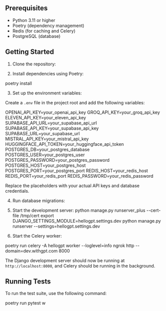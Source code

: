 

## Prerequisites

- Python 3.11 or higher
- Poetry (dependency management)
- Redis (for caching and Celery)
- PostgreSQL (database)

## Getting Started

1. Clone the repository:

2. Install dependencies using Poetry:

poetry install

3. Set up the environment variables:

Create a `.env` file in the project root and add the following variables:

OPENAI_API_KEY=your_openai_api_key
GROQ_API_KEY=your_groq_api_key
ELEVEN_API_KEY=your_eleven_api_key
SUPABASE_API_URL=your_supabase_api_url
SUPABASE_API_KEY=your_supabase_api_key
SUPABASE_URL=your_supabase_url
MISTRAL_API_KEY=your_mistral_api_key
HUGGINGFACE_API_TOKEN=your_huggingface_api_token
POSTGRES_DB=your_postgres_database
POSTGRES_USER=your_postgres_user
POSTGRES_PASSWORD=your_postgres_password
POSTGRES_HOST=your_postgres_host
POSTGRES_PORT=your_postgres_port
REDIS_HOST=your_redis_host
REDIS_PORT=your_redis_port
REDIS_PASSWORD=your_redis_password


Replace the placeholders with your actual API keys and database credentials.

4. Run database migrations:



5. Start the development server:
python manage.py runserver_plus --cert-file /tmp/cert
export DJANGO_SETTINGS_MODULE=hellogpt.settings.dev
python manage.py runserver --settings=hellogpt.settings.dev

6. Start the Celery worker:

poetry run celery -A hellogpt worker --loglevel=info
ngrok http --domain=dev.withgpt.com 8000

The Django development server should now be running at `http://localhost:8000`, and Celery should be running in the background.

## Running Tests

To run the test suite, use the following command:



poetry run pytest w